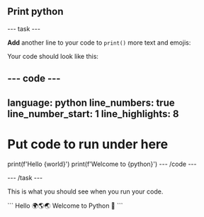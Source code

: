 <h2 class="c-project-heading--task">Print python</h2>

--- task ---

**Add** another line to your code to `print()` more text and emojis:

Your code should look like this:

--- code ---
---
language: python
line_numbers: true
line_number_start: 1
line_highlights: 8
---
# Put code to run under here
print(f'Hello {world}')
print(f'Welcome to {python}')
--- /code ---

--- /task ---

This is what you should see when you run your code.

<div class="c-project-output">
```
Hello 🌍🌎🌏
Welcome to Python 🐍
```
</div>
